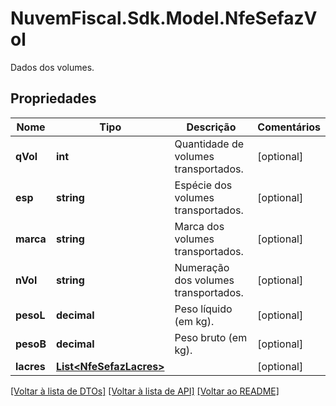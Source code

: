 # NuvemFiscal.Sdk.Model.NfeSefazVol
Dados dos volumes.

## Propriedades

Nome | Tipo | Descrição | Comentários
------------ | ------------- | ------------- | -------------
**qVol** | **int** | Quantidade de volumes transportados. | [optional] 
**esp** | **string** | Espécie dos volumes transportados. | [optional] 
**marca** | **string** | Marca dos volumes transportados. | [optional] 
**nVol** | **string** | Numeração dos volumes transportados. | [optional] 
**pesoL** | **decimal** | Peso líquido (em kg). | [optional] 
**pesoB** | **decimal** | Peso bruto (em kg). | [optional] 
**lacres** | [**List&lt;NfeSefazLacres&gt;**](NfeSefazLacres.md) |  | [optional] 

[[Voltar à lista de DTOs]](../README.md#documentation-for-models) [[Voltar à lista de API]](../README.md#documentation-for-api-endpoints) [[Voltar ao README]](../README.md)

